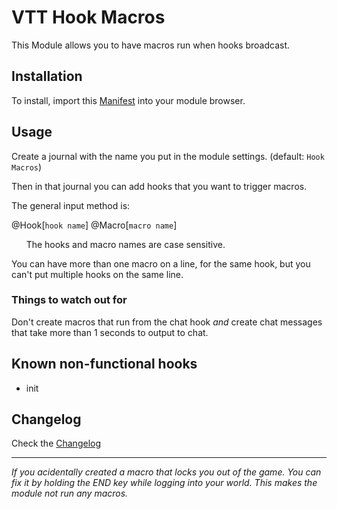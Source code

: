 # VTT Hook Macros

This Module allows you to have macros run when hooks broadcast.

## Installation

To install, import this [Manifest](https://raw.githubusercontent.com/ardittristan/HookMacros/master/module.json) into your module browser.

## Usage

Create a journal with the name you put in the module settings. (default: `Hook Macros`)

Then in that journal you can add hooks that you want to trigger macros.

The general input method is:

@Hook[`hook name`] @Macro[`macro name`]

&nbsp;&nbsp;&nbsp;&nbsp;&nbsp;&nbsp;The hooks and macro names are case sensitive.

You can have more than one macro on a line, for the same hook, but you can't put multiple hooks on the same line.

### Things to watch out for

Don't create macros that run from the chat hook *and* create chat messages that take more than 1 seconds to output to chat.

## Known non-functional hooks

* init

## Changelog

Check the [Changelog](https://github.com/ardittristan/HookMacros/blob/master/CHANGELOG.md)

---

*If you acidentally created a macro that locks you out of the game. You can fix it by holding the END key while logging into your world. This makes the module not run any macros.*

